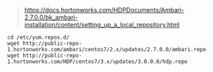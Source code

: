 > https://docs.hortonworks.com/HDPDocuments/Ambari-2.7.0.0/bk_ambari-installation/content/setting_up_a_local_repository.html

```
cd /etc/yum.repos.d/
wget http://public-repo-1.hortonworks.com/ambari/centos7/2.x/updates/2.7.0.0/ambari.repo
wget http://public-repo-1.hortonworks.com/HDP/centos7/3.x/updates/3.0.0.0/hdp.repo
```
